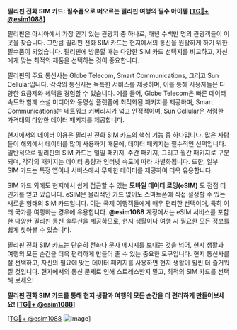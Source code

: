 **필리핀 전화 SIM 카드: 필수품으로 떠오르는 필리핀 여행의 필수 아이템 [[TG💪+ @esim1088](https://t.me/s/esim1088)]**

필리핀은 아시아에서 가장 인기 있는 관광지 중 하나로, 매년 수백만 명의 관광객들이 이곳을 찾습니다. 그만큼 필리핀 전화 SIM 카드는 현지에서의 통신을 원활하게 하기 위한 필수품이 되었습니다. 필리핀에 방문할 때는 다양한 SIM 카드 선택지를 비교하고, 자신에게 맞는 최적의 제품을 선택하는 것이 중요합니다.

필리핀의 주요 통신사는 Globe Telecom, Smart Communications, 그리고 Sun Cellular입니다. 각각의 통신사는 독특한 서비스를 제공하며, 이를 통해 사용자들은 다양한 요금제와 혜택을 경험할 수 있습니다. 예를 들어, Globe Telecom은 빠른 데이터 속도와 함께 소셜 미디어와 동영상 플랫폼에 최적화된 패키지를 제공하며, Smart Communications는 네트워크 커버리지가 넓고 안정적이며, Sun Cellular은 저렴한 가격대의 다양한 데이터 패키지를 제공합니다.

현지에서의 데이터 이용은 필리핀 전화 SIM 카드의 핵심 기능 중 하나입니다. 많은 사람들이 해외에서 데이터를 많이 사용하기 때문에, 데이터 패키지는 필수적인 선택입니다. 일반적으로 필리핀의 SIM 카드는 일일 패키지, 주간 패키지, 그리고 월간 패키지로 구분되며, 각각의 패키지는 데이터 용량과 인터넷 속도에 따라 차별화됩니다. 또한, 일부 SIM 카드는 특정 앱이나 서비스에서 무제한 데이터를 제공하여 더욱 유용합니다.

SIM 카드 외에도 현지에서 쉽게 접근할 수 있는 **모바일 데이터 로밍(eSIM)** 도 점점 더 인기를 얻고 있습니다. eSIM은 물리적인 카드 없이도 스마트폰에 직접 설정할 수 있는 새로운 형태의 SIM 카드입니다. 이는 국제 여행객들에게 매우 편리한 선택이며, 특히 여러 국가를 여행하는 경우에 유용합니다. **@esim1088** 계정에서는 eSIM 서비스를 포함한 다양한 필리핀 통신 솔루션을 제공하므로, 현지 생활이나 여행 시 필요한 모든 정보를 쉽게 찾아볼 수 있습니다.

필리핀 전화 SIM 카드는 단순히 전화나 문자 메시지를 보내는 것을 넘어, 현지 생활과 여행의 모든 순간을 더욱 편리하게 만들어 줄 수 있는 중요한 도구입니다. 현지 통신사를 잘 선택하고, 자신의 필요에 맞는 데이터 패키지를 사용하면 현지 생활이 훨씬 더 즐거워질 것입니다. 현지에서의 통신 문제로 인해 스트레스받지 말고, 최적의 SIM 카드를 선택해 보세요!

**필리핀 전화 SIM 카드를 통해 현지 생활과 여행의 모든 순간을 더 편리하게 만들어보세요! [[TG💪+ @esim1088](https://t.me/s/esim1088)]**

[[TG💪+ @esim1088](https://t.me/s/esim1088) ![Image](https://i.postimg.cc/Y0z9fWf4/image.png)]